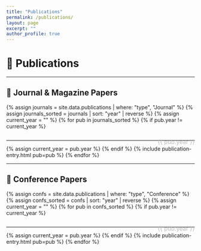 ```yaml
---
title: "Publications"
permalink: /publications/
layout: page
excerpt: ""
author_profile: true
---
```


# 📝 Publications

---

## 📰 Journal & Magazine Papers


<div id="travel-map" style="height: 0; width: 100%; margin: 20px 0; position: relative; z-index: 1; display: none;"></div>
<div class="paper-box" style="margin-bottom: 1.2em; width: 100%; max-width: 90vw; margin-left: auto; margin-right: auto;">
  <div class="paper-box-text" style="font-size: 0.95em; line-height: 1.5; width: 100%;">
  </div>
</div>

{% assign journals = site.data.publications | where: "type", "Journal" %}
{% assign journals_sorted = journals | sort: "year" | reverse %}
{% assign current_year = "" %}
{% for pub in journals_sorted %}
  {% if pub.year != current_year %}
  <hr style="border: none; border-top: 1px solid #ddd; position: relative; margin: 2em 0;">
  <div style="position: relative; margin-top: -2.2em; text-align: right; font-size: 1.1em; color: #bbb;">
    {{ pub.year }}
  </div>
  {% assign current_year = pub.year %}
  {% endif %}
  {% include publication-entry.html pub=pub %}
{% endfor %}

---

## 🎤 Conference Papers

{% assign confs = site.data.publications | where: "type", "Conference" %}
{% assign confs_sorted = confs | sort: "year" | reverse %}
{% assign current_year = "" %}
{% for pub in confs_sorted %}
  {% if pub.year != current_year %}
  <hr style="border: none; border-top: 1px solid #ddd; position: relative; margin: 2em 0;">
  <div style="position: relative; margin-top: -2.2em; text-align: right; font-size: 1.1em; color: #bbb;">
    {{ pub.year }}
  </div>
  {% assign current_year = pub.year %}
  {% endif %}
  {% include publication-entry.html pub=pub %}
{% endfor %}
